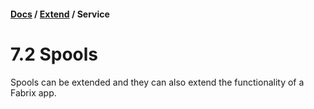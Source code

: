 #### [Docs](../) / [Extend](./) / Service

# 7.2 Spools

Spools can be extended and they can also extend the functionality of a Fabrix app.

